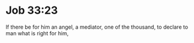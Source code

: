 # Job 33:23

If there be for him an angel, a mediator, one of the thousand, to declare to man what is right for him,
